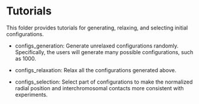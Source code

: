 # Tutorials

This folder provides tutorials for generating, relaxing, and selecting initial configurations.

- configs_generation: Generate unrelaxed configurations randomly. Specifically, the users will generate many possible configurations, such as 1000.

- configs_relaxation: Relax all the configurations generated above.

- configs_selection: Select part of configurations to make the normalized radial position and interchromosomal contacts more consistent with experiments.
